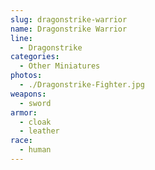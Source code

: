 ```yaml
---
slug: dragonstrike-warrior
name: Dragonstrike Warrior
line:
  - Dragonstrike
categories:
  - Other Miniatures
photos:
  - ./Dragonstrike-Fighter.jpg
weapons:
  - sword
armor:
  - cloak
  - leather
race:
  - human
---
```

